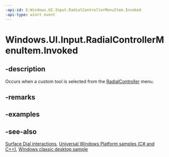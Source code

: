 ```yaml
---
-api-id: E:Windows.UI.Input.RadialControllerMenuItem.Invoked
-api-type: winrt event
---
```


<!-- Event syntax
public event Windows.Foundation.TypedEventHandler Invoked<Windows.UI.Input.RadialControllerMenuItem,  object>
-->

# Windows.UI.Input.RadialControllerMenuItem.Invoked

## -description
Occurs when a custom tool is selected from the [RadialController](radialcontroller.md) menu.

## -remarks

## -examples

## -see-also
[Surface Dial interactions](https://msdn.microsoft.com/windows/uwp/input-and-devices/windows-wheel-interactions), [Universal Windows Platform samples (C# and C++)](https://go.microsoft.com/fwlink/?linkid=832713), [Windows classic desktop sample](https://aka.ms/radialcontrollerclassicsample)